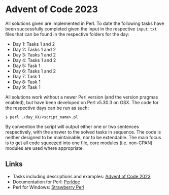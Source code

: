 # Advent of Code 2023

All solutions given are implemented in Perl. To date the following tasks have been successfully
completed given the input in the respective `input.txt` files that can be found in the respective
folders for the day:

- Day 1: Tasks 1 and 2
- Day 2: Tasks 1 and 2
- Day 3: Tasks 1 and 2
- Day 4: Tasks 1 and 2
- Day 5: Task 1
- Day 6: Tasks 1 and 2
- Day 7: Task 1
- Day 8: Task 1
- Day 9: Task 1

All solutions work without a newer Perl version (and the version pragmas enabled), but have been
developed on Perl v5.30.3 on OSX. The code for the respective days can be run as such:

```
$ perl ./day_XX/<script_name>.pl
```

By convention the script will output either one or two sentences respectively, with the answer to
the solved tasks in sequence. The code is neither designed to be maintainable, nor to be extendable.
The main focus is to get all code squeezed into one file, core modules (i.e. non-CPAN) modules are
used where appropriate.

## Links

- Tasks including descriptions and examples: [Advent of Code 2023](https://adventofcode.com/2023)
- Documentation for Perl: [Perldoc](https://perldoc.perl.org/5.30.3/)
- Perl for Windows: [Strawberry Perl](https://strawberryperl.com/)
